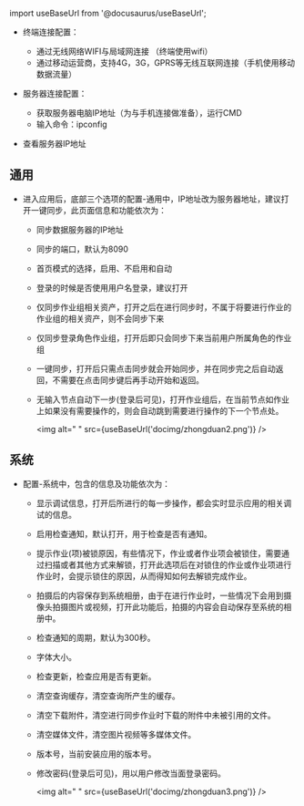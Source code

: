 
import useBaseUrl from '@docusaurus/useBaseUrl';

* 终端连接配置：
  + 通过无线网络WIFI与局域网连接 （终端使用wifi）
  + 通过移动运营商，支持4G，3G，GPRS等无线互联网连接（手机使用移动数据流量）

*  服务器连接配置：
   + 获取服务器电脑IP地址（为与手机连接做准备），运行CMD
   + 输入命令：ipconfig

* 查看服务器IP地址

## 通用

* 进入应用后，底部三个选项的配置-通用中，IP地址改为服务器地址，建议打开一键同步，此页面信息和功能依次为：
  + 同步数据服务器的IP地址
  + 同步的端口，默认为8090
  + 首页模式的选择，启用、不启用和自动
  + 登录的时候是否使用用户名登录，建议打开
  + 仅同步作业组相关资产，打开之后在进行同步时，不属于将要进行作业的作业组的相关资产，则不会同步下来
  + 仅同步登录角色作业组，打开后即只会同步下来当前用户所属角色的作业组
  + 一键同步，打开后只需点击同步就会开始同步，并在同步完之后自动返回，不需要在点击同步键后再手动开始和返回。
  + 无输入节点自动下一步(登录后可见)，打开作业组后，在当前节点如作业上如果没有需要操作的，则会自动跳到需要进行操作的下一个节点处。

    <img alt=" " src={useBaseUrl('docimg/zhongduan2.png')} />

## 系统

* 配置-系统中，包含的信息及功能依次为：
  + 显示调试信息，打开后所进行的每一步操作，都会实时显示应用的相关调试的信息。
  + 启用检查通知，默认打开，用于检查是否有通知。
  + 提示作业(项)被锁原因，有些情况下，作业或者作业项会被锁住，需要通过扫描或者其他方式来解锁，打开此选项后在对锁住的作业或作业项进行作业时，会提示锁住的原因，从而得知如何去解锁完成作业。
  + 拍摄后的内容保存到系统相册，由于在进行作业时，一些情况下会用到摄像头拍摄图片或视频，打开此功能后，拍摄的内容会自动保存至系统的相册中。
  + 检查通知的周期，默认为300秒。
  + 字体大小。
  + 检查更新，检查应用是否有更新。
  + 清空查询缓存，清空查询所产生的缓存。
  + 清空下载附件，清空进行同步作业时下载的附件中未被引用的文件。
  + 清空媒体文件，清空图片视频等多媒体文件。
  + 版本号，当前安装应用的版本号。
  + 修改密码(登录后可见)，用以用户修改当面登录密码。
  
    <img alt=" " src={useBaseUrl('docimg/zhongduan3.png')} />  
